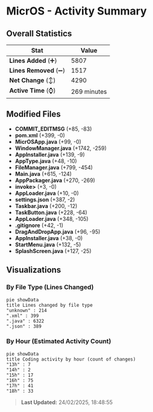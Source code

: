 # MicrOS - Activity Summary 

## Overall Statistics

| Stat                   | Value                                                             |
| ---------------------- | ----------------------------------------------------------------- |
| **Lines Added** (➕)   | 5807                                          |
| **Lines Removed** (➖) | 1517                                        |
| **Net Change** (↕)    | 4290                |
| **Active Time** (⌚)   | 269 minutes |


## Modified Files
- **COMMIT_EDITMSG** (+85, -83)
- **pom.xml** (+399, -0)
- **MicrOSApp.java** (+99, -0)
- **WindowManager.java** (+1742, -259)
- **AppInstaller.java** (+139, -9)
- **AppType.java** (+48, -10)
- **FileManager.java** (+799, -454)
- **Main.java** (+615, -124)
- **AppPackager.java** (+270, -269)
- **invoke>** (+3, -0)
- **AppLoader.java** (+10, -0)
- **settings.json** (+387, -2)
- **Taskbar.java** (+200, -12)
- **TaskButton.java** (+228, -64)
- **AppLoader.java** (+348, -105)
- **.gitignore** (+42, -1)
- **DragAndDropApp.java** (+96, -95)
- **AppInstaller.java** (+38, -0)
- **StartMenu.java** (+132, -5)
- **SplashScreen.java** (+127, -25)

## Visualizations

### By File Type (Lines Changed)

```mermaid
pie showData
title Lines changed by file type
"unknown" : 214
".xml" : 399
".java" : 6322
".json" : 389
```

### By Hour (Estimated Activity Count)

```mermaid
pie showData
title Coding activity by hour (count of changes)
"13h" : 7
"14h" : 2
"15h" : 17
"16h" : 75
"17h" : 41
"18h" : 33
```


> **Last Updated:** 24/02/2025, 18:48:55